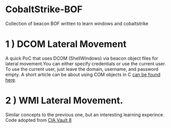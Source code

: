 # CobaltStrike-BOF
Collection of beacon BOF written to learn windows and cobaltstrike


# 1 ) DCOM Lateral Movement
A quick PoC that uses DCOM (ShellWindows) via beacon object files for lateral movement.You can either specify credentials or use the current user. To use the current user, just leave the domain, username, and password empty. A short article can be about using COM objects in C [can be found here](https://yaxser.github.io/CobaltStrike-BOF/).
      
      
 
# 2 ) WMI Lateral Movement. 
Similar concepts to the previous one, but an interesting learning experince. Code adopted from [CIA Vault 8](https://wikileaks.org/ciav7p1/cms/page_11628905.html)
